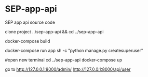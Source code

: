 # SEP-app-api
SEP app api source code

clone project ../sep-app-api && cd ../sep-app-api

docker-compose build

docker-compose run app sh -c "python manage.py createsuperuser"

#open new terminal
cd ../sep-app-api
docker-compose up

go to http://127.0.0.1:8000/admin/
http://127.0.0.1:8000/api/user
